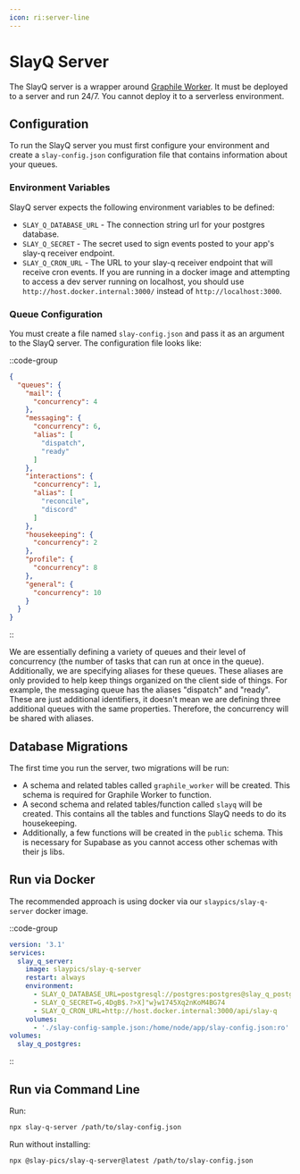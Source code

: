 ```yaml
---
icon: ri:server-line
---
```


# SlayQ Server
The SlayQ server is a wrapper around [Graphile Worker](https://worker.graphile.org).  It must be deployed to a server and run 24/7.  You 
cannot deploy it to a serverless environment.

## Configuration
To run the SlayQ server you must first configure your environment and create a `slay-config.json` configuration file that contains
information about your queues.

### Environment Variables
SlayQ server expects the following environment variables to be defined:

* `SLAY_Q_DATABASE_URL` - The connection string url for your postgres database.
* `SLAY_Q_SECRET` - The secret used to sign events posted to your app's slay-q receiver endpoint.
* `SLAY_Q_CRON_URL` - The URL to your slay-q receiver endpoint that will receive cron events.  If you are running in a docker 
  image and attempting to access a dev server running on localhost, you should use `http://host.docker.internal:3000/` instead of
  `http://localhost:3000`.

### Queue Configuration
You must create a file named `slay-config.json` and pass it as an argument to the SlayQ server.  The configuration file looks like:

::code-group

```json [slay-config.json]
{
  "queues": {
    "mail": {
      "concurrency": 4
    },
    "messaging": {
      "concurrency": 6,
      "alias": [
        "dispatch",
        "ready"
      ]
    },
    "interactions": {
      "concurrency": 1,
      "alias": [
        "reconcile",
        "discord"
      ]
    },
    "housekeeping": {
      "concurrency": 2
    },
    "profile": {
      "concurrency": 8
    },
    "general": {
      "concurrency": 10
    }
  }
}
```
::

We are essentially defining a variety of queues and their level of concurrency (the number of tasks that can run at once in the queue).
Additionally, we are specifying aliases for these queues.  These aliases are only provided to help keep things organized on the client
side of things.  For example, the messaging queue has the aliases "dispatch" and "ready".  These are just additional identifiers, it 
doesn't mean we are defining three additional queues with the same properties.  Therefore, the concurrency will be shared with aliases.

## Database Migrations
The first time you run the server, two migrations will be run:

* A schema and related tables called `graphile_worker` will be created.  This schema is required for Graphile Worker to function.
* A second schema and related tables/function called `slayq` will be created.  This contains all the tables and functions SlayQ
  needs to do its housekeeping.
* Additionally, a few functions will be created in the `public` schema.  This is necessary for Supabase as you cannot access other
  schemas with their js libs.

## Run via Docker
The recommended approach is using docker via our `slaypics/slay-q-server` docker image.

::code-group

```yaml [docker-compose.yml]
version: '3.1'
services:
  slay_q_server:
    image: slaypics/slay-q-server
    restart: always
    environment:
      - SLAY_Q_DATABASE_URL=postgresql://postgres:postgres@slay_q_postgres:5432/postgres
      - SLAY_Q_SECRET=G,4DgB$.?>X]"w}w1745Xq2nKoM4BG74
      - SLAY_Q_CRON_URL=http://host.docker.internal:3000/api/slay-q
    volumes:
      - './slay-config-sample.json:/home/node/app/slay-config.json:ro'
volumes:
  slay_q_postgres:
```
::

## Run via Command Line
Run:

```bash
npx slay-q-server /path/to/slay-config.json
```

Run without installing:

```bash
npx @slay-pics/slay-q-server@latest /path/to/slay-config.json
```

